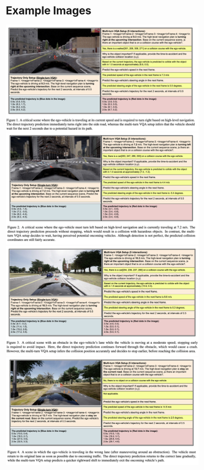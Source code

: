 # Example Images

![Example 1](./example1.png)
![Example 2](./example2.png)
![Example 3](./example3.png)
![Example 4](./example4.png)

